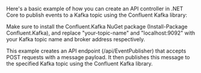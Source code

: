 Here's a basic example of how you can create an API controller in .NET Core to publish events to a Kafka topic using the Confluent Kafka library:

Make sure to install the Confluent.Kafka NuGet package (Install-Package Confluent.Kafka), and replace "your-topic-name" and "localhost:9092" with your Kafka topic name and broker address respectively.

This example creates an API endpoint (/api/EventPublisher) that accepts POST requests with a message payload. It then publishes this message to the specified Kafka topic using the Confluent Kafka library.

